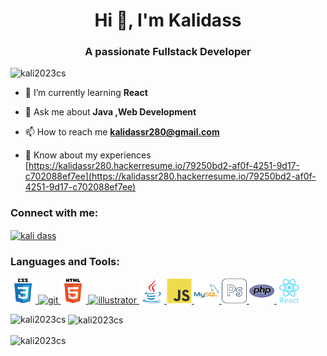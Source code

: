 <h1 align="center">Hi 👋, I'm Kalidass</h1>
<h3 align="center">A passionate Fullstack Developer</h3>

<p align="left"> <img src="https://komarev.com/ghpvc/?username=kali2023cs&label=Profile%20views&color=0e75b6&style=flat" alt="kali2023cs" /> </p>

- 🌱 I’m currently learning **React**

- 💬 Ask me about **Java ,Web Development**

- 📫 How to reach me **kalidassr280@gmail.com**

- 📄 Know about my experiences [https://kalidassr280.hackerresume.io/79250bd2-af0f-4251-9d17-c702088ef7ee](https://kalidassr280.hackerresume.io/79250bd2-af0f-4251-9d17-c702088ef7ee)

<h3 align="left">Connect with me:</h3>
<p align="left">
<a href="https://linkedin.com/in/kali dass" target="blank"><img align="center" src="https://raw.githubusercontent.com/rahuldkjain/github-profile-readme-generator/master/src/images/icons/Social/linked-in-alt.svg" alt="kali dass" height="30" width="40" /></a>
</p>

<h3 align="left">Languages and Tools:</h3>
<p align="left"> <a href="https://www.w3schools.com/css/" target="_blank" rel="noreferrer"> <img src="https://raw.githubusercontent.com/devicons/devicon/master/icons/css3/css3-original-wordmark.svg" alt="css3" width="40" height="40"/> </a> <a href="https://git-scm.com/" target="_blank" rel="noreferrer"> <img src="https://www.vectorlogo.zone/logos/git-scm/git-scm-icon.svg" alt="git" width="40" height="40"/> </a> <a href="https://www.w3.org/html/" target="_blank" rel="noreferrer"> <img src="https://raw.githubusercontent.com/devicons/devicon/master/icons/html5/html5-original-wordmark.svg" alt="html5" width="40" height="40"/> </a> <a href="https://www.adobe.com/in/products/illustrator.html" target="_blank" rel="noreferrer"> <img src="https://www.vectorlogo.zone/logos/adobe_illustrator/adobe_illustrator-icon.svg" alt="illustrator" width="40" height="40"/> </a> <a href="https://www.java.com" target="_blank" rel="noreferrer"> <img src="https://raw.githubusercontent.com/devicons/devicon/master/icons/java/java-original.svg" alt="java" width="40" height="40"/> </a> <a href="https://developer.mozilla.org/en-US/docs/Web/JavaScript" target="_blank" rel="noreferrer"> <img src="https://raw.githubusercontent.com/devicons/devicon/master/icons/javascript/javascript-original.svg" alt="javascript" width="40" height="40"/> </a> <a href="https://www.mysql.com/" target="_blank" rel="noreferrer"> <img src="https://raw.githubusercontent.com/devicons/devicon/master/icons/mysql/mysql-original-wordmark.svg" alt="mysql" width="40" height="40"/> </a> <a href="https://www.photoshop.com/en" target="_blank" rel="noreferrer"> <img src="https://raw.githubusercontent.com/devicons/devicon/master/icons/photoshop/photoshop-line.svg" alt="photoshop" width="40" height="40"/> </a> <a href="https://www.php.net" target="_blank" rel="noreferrer"> <img src="https://raw.githubusercontent.com/devicons/devicon/master/icons/php/php-original.svg" alt="php" width="40" height="40"/> </a> <a href="https://reactjs.org/" target="_blank" rel="noreferrer"> <img src="https://raw.githubusercontent.com/devicons/devicon/master/icons/react/react-original-wordmark.svg" alt="react" width="40" height="40"/> </a> </p>

<p><img align="left" src="https://github-readme-stats.vercel.app/api/top-langs?username=kali2023cs&show_icons=true&locale=en&layout=compact" alt="kali2023cs" /></p>

<p>&nbsp;<img align="center" src="https://github-readme-stats.vercel.app/api?username=kali2023cs&show_icons=true&locale=en" alt="kali2023cs" /></p>

<p><img align="center" src="https://github-readme-streak-stats.herokuapp.com/?user=kali2023cs&" alt="kali2023cs" /></p>
